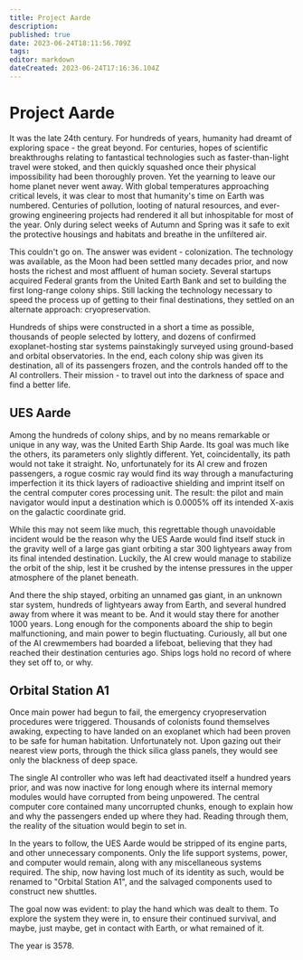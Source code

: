 ```yaml
---
title: Project Aarde
description: 
published: true
date: 2023-06-24T18:11:56.709Z
tags: 
editor: markdown
dateCreated: 2023-06-24T17:16:36.104Z
---
```


# Project Aarde
It was the late 24th century. For hundreds of years, humanity had dreamt of exploring space - the great beyond. For centuries, hopes of scientific breakthroughs relating to fantastical technologies such as faster-than-light travel were stoked, and then quickly squashed once their physical impossibility had been thoroughly proven. Yet the yearning to leave our home planet never went away. With global temperatures approaching critical levels, it was clear to most that humanity's time on Earth was numbered. Centuries of pollution, looting of natural resources, and ever-growing engineering projects had rendered it all but inhospitable for most of the year. Only during select weeks of Autumn and Spring was it safe to exit the protective housings and habitats and breathe in the unfiltered air.

This couldn't go on. The answer was evident - colonization. The technology was available, as the Moon had been settled many decades prior, and now hosts the richest and most affluent of human society. Several startups acquired Federal grants from the United Earth Bank and set to building the first long-range colony ships. Still lacking the technology necessary to speed the process up of getting to their final destinations, they settled on an alternate approach: cryopreservation.

Hundreds of ships were constructed in a short a time as possible, thousands of people selected by lottery, and dozens of confirmed exoplanet-hosting star systems painstakingly surveyed using ground-based and orbital observatories. In the end, each colony ship was given its destination, all of its passengers frozen, and the controls handed off to the AI controllers. Their mission - to travel out into the darkness of space and find a better life. 

## UES Aarde

Among the hundreds of colony ships, and by no means remarkable or unique in any way, was the United Earth Ship Aarde. Its goal was much like the others, its parameters only slightly different. Yet, coincidentally, its path would not take it straight. No, unfortunately for its AI crew and frozen passengers, a rogue cosmic ray would find its way through a manufacturing imperfection it its thick layers of radioactive shielding and imprint itself on the central computer cores processing unit. The result: the pilot and main navigator would input a destination which is 0.0005% off its intended X-axis on the galactic coordinate grid.

While this may not seem like much, this regrettable though unavoidable incident would be the reason why the UES Aarde would find itself stuck in the gravity well of a large gas giant orbiting a star 300 lightyears away from its final intended destination. Luckily, the AI crew would manage to stabilize the orbit of the ship, lest it be crushed by the intense pressures in the upper atmosphere of the planet beneath.

And there the ship stayed, orbiting an unnamed gas giant, in an unknown star system, hundreds of lightyears away from Earth, and several hundred away from where it was meant to be. And it would stay there for another 1000 years. Long enough for the components aboard the ship to begin malfunctioning, and main power to begin fluctuating. Curiously, all but one of the AI crewmembers had boarded a lifeboat, believing that they had reached their destination centuries ago. Ships logs hold no record of where they set off to, or why.

## Orbital Station A1

Once main power had begun to fail, the emergency cryopreservation procedures were triggered. Thousands of colonists found themselves awaking, expecting to have landed on an exoplanet which had been proven to be safe for human habitation. Unfortunately not. Upon gazing out their nearest view ports, through the thick silica glass panels, they would see only the blackness of deep space.

The single AI controller who was left had deactivated itself a hundred years prior, and was now inactive for long enough where its internal memory modules would have corrupted from being unpowered. The central computer core contained many uncorrupted chunks, enough to explain how and why the passengers ended up where they had. Reading through them, the reality of the situation would begin to set in.

In the years to follow, the UES Aarde would be stripped of its engine parts, and other unnecessary components. Only the life support systems, power, and computer would remain, along with any miscellaneous systems required. The ship, now having lost much of its identity as such, would be renamed to "Orbital Station A1", and the salvaged components used to construct new shuttles.

The goal now was evident: to play the hand which was dealt to them. To explore the system they were in, to ensure their continued survival, and maybe, just maybe, get in contact with Earth, or what remained of it. 

The year is 3578.